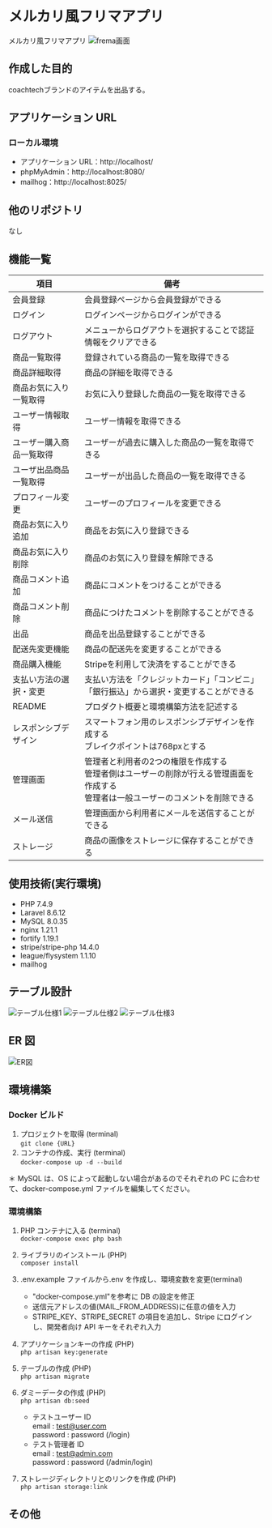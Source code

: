 # メルカリ風フリマアプリ

メルカリ風フリマアプリ
![frema画面](./img/frema画面.png)

## 作成した目的

coachtechブランドのアイテムを出品する。

## アプリケーション URL

### ローカル環境

- アプリケーション URL：http://localhost/
- phpMyAdmin：http://localhost:8080/
- mailhog：http://localhost:8025/

## 他のリポジトリ

なし

## 機能一覧

| 項目| 備考|
| - | - |
| 会員登録| 会員登録ページから会員登録ができる|
| ログイン| ログインページからログインができる|
| ログアウト| メニューからログアウトを選択することで認証情報をクリアできる|
| 商品一覧取得| 登録されている商品の一覧を取得できる|
| 商品詳細取得 | 商品の詳細を取得できる|
| 商品お気に入り一覧取得   | お気に入り登録した商品の一覧を取得できる|
| ユーザー情報取得| ユーザー情報を取得できる|
| ユーザー購入商品一覧取得| ユーザーが過去に購入した商品の一覧を取得できる|
| ユーザ出品商品一覧取得| ユーザーが出品した商品の一覧を取得できる|
| プロフィール変更| ユーザーのプロフィールを変更できる|
| 商品お気に入り追加| 商品をお気に入り登録できる|
| 商品お気に入り削除| 商品のお気に入り登録を解除できる|
| 商品コメント追加| 商品にコメントをつけることができる|
| 商品コメント削除| 商品につけたコメントを削除することができる|
| 出品| 商品を出品登録することができる|
| 配送先変更機能| 商品の配送先を変更することができる|
| 商品購入機能| Stripeを利用して決済をすることができる|
| 支払い方法の選択・変更| 支払い方法を「クレジットカード」「コンビニ」「銀行振込」から選択・変更することができる|
| README| プロダクト概要と環境構築方法を記述する|
| レスポンシブデザイン| スマートフォン用のレスポンシブデザインを作成する<br>ブレイクポイントは768pxとする|
| 管理画面| 管理者と利用者の2つの権限を作成する<br>管理者側はユーザーの削除が行える管理画面を作成する<br>管理者は一般ユーザーのコメントを削除できる|
| メール送信| 管理画面から利用者にメールを送信することができる|
| ストレージ| 商品の画像をストレージに保存することができる|


## 使用技術(実行環境)

- PHP 7.4.9
- Laravel 8.6.12
- MySQL 8.0.35
- nginx 1.21.1
- fortify 1.19.1
- stripe/stripe-php 14.4.0
- league/flysystem 1.1.10
- mailhog

## テーブル設計

![テーブル仕様1](./img/テーブル仕様1.png)
![テーブル仕様2](./img/テーブル仕様2.png)
![テーブル仕様3](./img/テーブル仕様3.png)

## ER 図

![ER図](./img/ER図.png)

## 環境構築

### Docker ビルド

1. プロジェクトを取得 (terminal)  
   `git clone {URL}`
2. コンテナの作成、実行 (terminal)  
   `docker-compose up -d --build`

＊ MySQL は、OS によって起動しない場合があるのでそれぞれの PC に合わせて、docker-compose.yml ファイルを編集してください。

### 環境構築

1. PHP コンテナに入る (terminal)  
   `docker-compose exec php bash`
2. ライブラリのインストール (PHP)  
   `composer install`
3. .env.example ファイルから.env を作成し、環境変数を変更(terminal)

   - "docker-compose.yml"を参考に DB の設定を修正
   - 送信元アドレスの値(MAIL_FROM_ADDRESS)に任意の値を入力
   - STRIPE_KEY、STRIPE_SECRET の項目を追加し、Stripe にログインし、開発者向け API キーをそれぞれ入力

4. アプリケーションキーの作成 (PHP)  
   `php artisan key:generate`
5. テーブルの作成 (PHP)  
   `php artisan migrate`
6. ダミーデータの作成 (PHP)  
   `php artisan db:seed`

   - テストユーザー ID  
      email : test@user.com  
      password : password
     (/login)
   - テスト管理者 ID  
      email : test@admin.com  
      password : password
     (/admin/login)

7. ストレージディレクトリとのリンクを作成 (PHP)  
   `php artisan storage:link`

## その他
